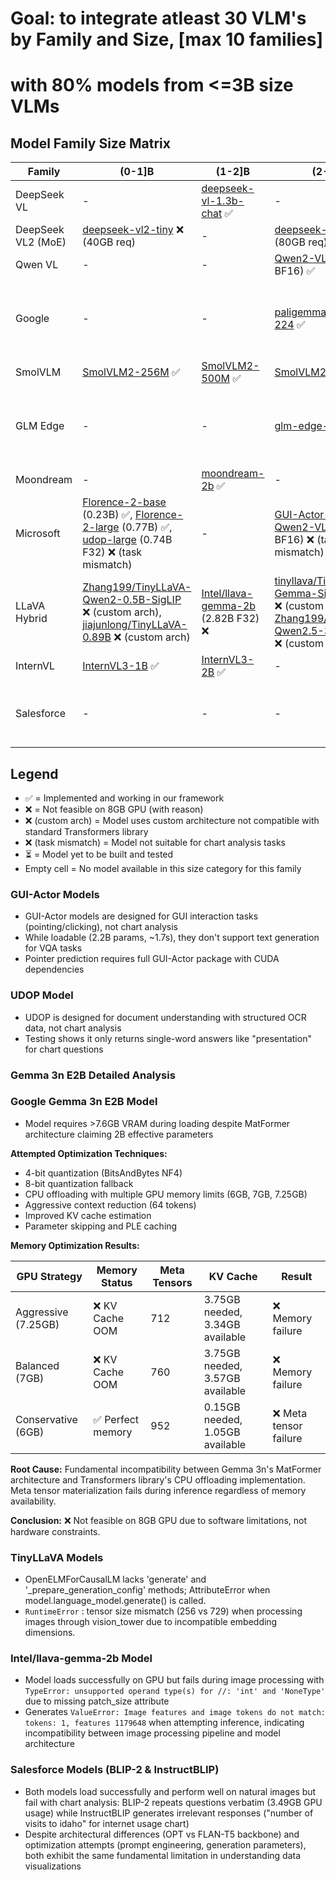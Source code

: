 # Goal: to integrate atleast 30 VLM's by Family and Size, [max 10 families]
# with 80% models from <=3B size VLMs

## Model Family Size Matrix

| Family | (0-1]B | (1-2]B | (2-3]B | (3-4]B | (4-5]B | (5-6]B | (6-7]B |
|--------|--------|--------|--------|--------|--------|--------|--------|
| DeepSeek VL | - | [deepseek-vl-1.3b-chat](https://huggingface.co/deepseek-ai/deepseek-vl-1.3b-chat) ✅ | - | - | - | - | [deepseek-vl-7b-chat](https://huggingface.co/deepseek-ai/deepseek-vl-7b-chat) ✅ |
| DeepSeek VL2 (MoE) | [deepseek-vl2-tiny](https://huggingface.co/deepseek-ai/deepseek-vl2-tiny) ❌ (40GB req) | - | [deepseek-vl2-small](https://huggingface.co/deepseek-ai/deepseek-vl2-small) ❌ (80GB req) | - | [deepseek-vl2](https://huggingface.co/deepseek-ai/deepseek-vl2) ❌ (>80GB req) | - | - |
| Qwen VL | - | - | [Qwen2-VL-2B](https://huggingface.co/Qwen/Qwen2-VL-2B-Instruct) (2.21B BF16) ✅ | [Qwen2.5-VL-3B](https://huggingface.co/Qwen/Qwen2.5-VL-3B-Instruct) (3.75B BF16) ✅ | - | - | [Qwen2.5-VL-7B](https://huggingface.co/Qwen/Qwen2.5-VL-7B-Instruct) ✅ |
| Google | - | - | [paligemma-3b-mix-224](https://huggingface.co/google/paligemma-3b-mix-224) ✅ | [gemma-3-4b-it](https://huggingface.co/google/gemma-3-4b-it) ✅ | - | - | [gemma-3n-E2B-it](https://huggingface.co/google/gemma-3n-E2B-it) (5.44B BF16) ❌ (>7.6GB VRAM req) |
| SmolVLM | [SmolVLM2-256M](https://huggingface.co/HuggingFaceTB/SmolVLM2-256M-Video-Instruct) ✅ | [SmolVLM2-500M](https://huggingface.co/HuggingFaceTB/SmolVLM2-500M-Video-Instruct) ✅ | [SmolVLM2-2.2B](https://huggingface.co/HuggingFaceTB/SmolVLM2-2.2B-Instruct) ✅ | - | - | - | - |
| GLM Edge | - | - | [glm-edge-v-2b](https://huggingface.co/THUDM/glm-edge-v-2b) ✅ | - | - | [glm-edge-v-5b](https://huggingface.co/THUDM/glm-edge-v-5b) ❌ (dtype issues) | - |
| Moondream | - | [moondream-2b](https://huggingface.co/moondream/moondream-2b-2025-04-14-4bit) ✅ | - | - | - | - | - |
| Microsoft | [Florence-2-base](https://huggingface.co/microsoft/Florence-2-base) (0.23B) ✅, [Florence-2-large](https://huggingface.co/microsoft/Florence-2-large) (0.77B) ✅, [udop-large](https://huggingface.co/microsoft/udop-large) (0.74B F32) ❌ (task mismatch) | - | [GUI-Actor-2B-Qwen2-VL](https://huggingface.co/microsoft/GUI-Actor-2B-Qwen2-VL) (2.23B BF16) ❌ (task mismatch) | [GUI-Actor-3B-Qwen2.5-VL](https://huggingface.co/microsoft/GUI-Actor-3B-Qwen2.5-VL) (3.79B BF16) ❌ (task mismatch) | [Phi-3.5-vision](https://huggingface.co/microsoft/Phi-3.5-vision-instruct) (4.15B BF16) ✅ | - | - |
| LLaVA Hybrid | [Zhang199/TinyLLaVA-Qwen2-0.5B-SigLIP](https://huggingface.co/Zhang199/TinyLLaVA-Qwen2-0.5B-SigLIP) ❌ (custom arch), [jiajunlong/TinyLLaVA-0.89B](https://huggingface.co/jiajunlong/TinyLLaVA-0.89B) ❌ (custom arch) | [Intel/llava-gemma-2b](https://huggingface.co/Intel/llava-gemma-2b) (2.82B F32) ❌ | [tinyllava/TinyLLaVA-Gemma-SigLIP-2.4B](https://huggingface.co/tinyllava/TinyLLaVA-Gemma-SigLIP-2.4B) ❌ (custom arch), [Zhang199/TinyLLaVA-Qwen2.5-3B-SigLIP](https://huggingface.co/Zhang199/TinyLLaVA-Qwen2.5-3B-SigLIP) ❌ (custom arch) | [tinyllava/TinyLLaVA-Phi-2-SigLIP-3.1B](https://huggingface.co/tinyllava/TinyLLaVA-Phi-2-SigLIP-3.1B) ❌ (custom arch) | - | - | - |
| InternVL | [InternVL3-1B](https://huggingface.co/OpenGVLab/InternVL3-1B) ✅ | [InternVL3-2B](https://huggingface.co/OpenGVLab/InternVL3-2B) ✅ | - | - | [InternVL2_5-4B](https://huggingface.co/OpenGVLab/InternVL2_5-4B) ✅ | - | - |
| Salesforce | - | - | - | [blip2-opt-2.7b](https://huggingface.co/Salesforce/blip2-opt-2.7b) (3.74B) ❌ (chart incompatibility) | [instructblip-flan-t5-xl](https://huggingface.co/Salesforce/instructblip-flan-t5-xl) (4.02B) ❌ (chart incompatibility)| - | - | - |

## Legend
- ✅ = Implemented and working in our framework
- ❌ = Not feasible on 8GB GPU (with reason)
- ❌ (custom arch) = Model uses custom architecture not compatible with standard Transformers library
- ❌ (task mismatch) = Model not suitable for chart analysis tasks
- ⏳ = Model yet to be built and tested
- Empty cell = No model available in this size category for this family

### GUI-Actor Models
- GUI-Actor models are designed for GUI interaction tasks (pointing/clicking), not chart analysis
- While loadable (2.2B params, ~1.7s), they don't support text generation for VQA tasks
- Pointer prediction requires full GUI-Actor package with CUDA dependencies

### UDOP Model
- UDOP is designed for document understanding with structured OCR data, not chart analysis
- Testing shows it only returns single-word answers like "presentation" for chart questions

### Gemma 3n E2B Detailed Analysis
### Google Gemma 3n E2B Model
- Model requires >7.6GB VRAM during loading despite MatFormer architecture claiming 2B effective parameters

**Attempted Optimization Techniques:**
- 4-bit quantization (BitsAndBytes NF4)
- 8-bit quantization fallback
- CPU offloading with multiple GPU memory limits (6GB, 7GB, 7.25GB)
- Aggressive context reduction (64 tokens)
- Improved KV cache estimation
- Parameter skipping and PLE caching

**Memory Optimization Results:**

| GPU Strategy | Memory Status | Meta Tensors | KV Cache | Result |
|--------------|---------------|--------------|----------|---------|
| Aggressive (7.25GB) | ❌ KV Cache OOM | 712 | 3.75GB needed, 3.34GB available | ❌ Memory failure |
| Balanced (7GB) | ❌ KV Cache OOM | 760 | 3.75GB needed, 3.57GB available | ❌ Memory failure |
| Conservative (6GB) | ✅ Perfect memory | 952 | 0.15GB needed, 1.05GB available | ❌ Meta tensor failure |

**Root Cause:** Fundamental incompatibility between Gemma 3n's MatFormer architecture and Transformers library's CPU offloading implementation. Meta tensor materialization fails during inference regardless of memory availability.

**Conclusion:** ❌ Not feasible on 8GB GPU due to software limitations, not hardware constraints.

### TinyLLaVA Models
- OpenELMForCausalLM lacks 'generate' and '_prepare_generation_config' methods; AttributeError when model.language_model.generate() is called.
- `RuntimeError` : tensor size mismatch (256 vs 729) when processing images through vision_tower due to incompatible embedding dimensions.

### Intel/llava-gemma-2b Model
- Model loads successfully on GPU but fails during image processing with `TypeError: unsupported operand type(s) for //: 'int' and 'NoneType'` due to missing patch_size attribute
- Generates `ValueError: Image features and image tokens do not match: tokens: 1, features 1179648` when attempting inference, indicating incompatibility between image processing pipeline and model architecture


### Salesforce Models (BLIP-2 & InstructBLIP)
- Both models load successfully and perform well on natural images but fail with chart analysis: BLIP-2 repeats 
questions verbatim (3.49GB GPU usage) while InstructBLIP generates irrelevant responses ("number of visits to idaho" 
for internet usage chart)
- Despite architectural differences (OPT vs FLAN-T5 backbone) and optimization attempts (prompt engineering, generation
parameters), both exhibit the same fundamental limitation in understanding data visualizations
